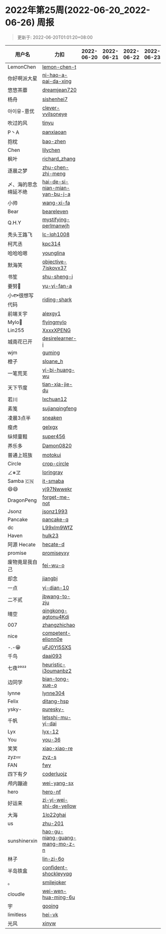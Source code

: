 
# 2022年第25周(2022-06-20_2022-06-26) 周报

> 更新于: 2022-06-20T01:01:20+08:00

| 用户名 | 力扣 |  2022-06-20|2022-06-21|2022-06-22|2022-06-23|2022-06-24|2022-06-25|2022-06-26  | 总计 | 排名 |
| ---- | ---- |    ---- | ---- | ---- | ---- | ---- | ---- | ----   | ---- | ---- |
|LemonChen|[lemon-chen-t](https://leetcode.cn/u/lemon-chen-t/)||||||||0|1|
|你好啊派大星|[ni-hao-a-pai-da-xing](https://leetcode.cn/u/ni-hao-a-pai-da-xing/)||||||||0|1|
|悠悠茶蘼|[dreamjean720](https://leetcode.cn/u/dreamjean720/)||||||||0|1|
|杨舟|[sishenhei7](https://leetcode.cn/u/sishenhei7/)||||||||0|1|
|아이유-意优|[clever-vvilsoneye](https://leetcode.cn/u/clever-vvilsoneye/)||||||||0|1|
|吹过的风|[tinyu](https://leetcode.cn/u/tinyu/)||||||||0|1|
|P丶A|[panxiaoan](https://leetcode.cn/u/panxiaoan/)||||||||0|1|
|抱枕|[bao-zhen](https://leetcode.cn/u/bao-zhen/)||||||||0|1|
|Chen|[lilychen](https://leetcode.cn/u/lilychen/)||||||||0|1|
|枫叶|[richard_zhang](https://leetcode.cn/u/richard_zhang/)||||||||0|1|
|逐晨之梦|[zhu-chen-zhi-meng](https://leetcode.cn/u/zhu-chen-zhi-meng/)||||||||0|1|
|〆、海的思念绵延不绝|[hai-de-si-nian-mian-yan-bu-j-a](https://leetcode.cn/u/hai-de-si-nian-mian-yan-bu-j-a/)||||||||0|1|
|小帅|[wang-xi-fa](https://leetcode.cn/u/wang-xi-fa/)||||||||0|1|
|Bear|[beareleven](https://leetcode.cn/u/beareleven/)||||||||0|1|
|Q.H.Y|[mystifying-perlmanwjh](https://leetcode.cn/u/mystifying-perlmanwjh/)||||||||0|1|
|秃头王路飞|[lc-lqh1008](https://leetcode.cn/u/lc-lqh1008/)||||||||0|1|
|柯芃丞|[kpc314](https://leetcode.cn/u/kpc314/)||||||||0|1|
|哈哈哈嗯|[younglina](https://leetcode.cn/u/younglina/)||||||||0|1|
|默海笑|[objective-7iskovx37](https://leetcode.cn/u/objective-7iskovx37/)||||||||0|1|
|书笙|[shu-sheng-i](https://leetcode.cn/u/shu-sheng-i/)||||||||0|1|
|要努🌰|[yu-yi-fan-a](https://leetcode.cn/u/yu-yi-fan-a/)||||||||0|1|
|小🐟很想写代码|[riding-shark](https://leetcode.cn/u/riding-shark/)||||||||0|1|
|前端关宇|[alexgy1](https://leetcode.com/u/alexgy1/)||||||||0|1|
|Mylo🐘|[flyingmylo](https://leetcode.cn/u/flyingmylo/)||||||||0|1|
|Lin255|[XxxxXPENG](https://leetcode.cn/u/XxxxXPENG/)||||||||0|1|
|城南花已开|[desirelearner-i](https://leetcode.cn/u/desirelearner-i/)||||||||0|1|
|wjm|[guming](https://leetcode.cn/u/guming/)||||||||0|1|
|橙子|[sloane_h](https://leetcode.cn/u/sloane_h/)||||||||0|1|
|一笔荒芜|[yi-bi-huang-wu](https://leetcode.cn/u/yi-bi-huang-wu/)||||||||0|1|
|天下节度|[tian-xia-jie-du](https://leetcode.cn/u/tian-xia-jie-du/)||||||||0|1|
|若川|[lxchuan12](https://leetcode.cn/u/lxchuan12/)||||||||0|1|
|素笺|[sujianqingfeng](https://leetcode.cn/u/sujianqingfeng/)||||||||0|1|
|凌晨3点半|[sneaken](https://leetcode.cn/u/sneaken/)||||||||0|1|
|瘦虎|[gelxgx](https://leetcode.cn/u/gelxgx/)||||||||0|1|
|纵倾童鞋|[super456](https://leetcode.cn/u/super456/)||||||||0|1|
|养乐多|[Damon0820](https://leetcode.com/u/Damon0820/)||||||||0|1|
|普通上班族|[motokui](https://leetcode.cn/u/motokui/)||||||||0|1|
|Circle|[crop-circle](https://leetcode.cn/u/crop-circle/)||||||||0|1|
|∠※ヱ|[loringray](https://leetcode.cn/u/loringray/)||||||||0|1|
|Samba 🇨🇳|[it-smaba](https://leetcode.cn/u/it-smaba/)||||||||0|1|
|😄😄|[vj97Nwwekr](https://leetcode.cn/u/vj97Nwwekr/)||||||||0|1|
|DragonPeng|[forget-me-not](https://leetcode.cn/u/forget-me-not/)||||||||0|1|
|Jsonz|[jsonz1993](https://leetcode.cn/u/jsonz1993/)||||||||0|1|
|Pancake|[pancake-q](https://leetcode.cn/u/pancake-q/)||||||||0|1|
|dc|[L99xlm9WfZ](https://leetcode.cn/u/L99xlm9WfZ/)||||||||0|1|
|Haven|[hulk23](https://leetcode.cn/u/hulk23/)||||||||0|1|
|阿源 Hecate|[hecate-d](https://leetcode.cn/u/hecate-d/)||||||||0|1|
|promise|[promiseyxy](https://leetcode.cn/u/promiseyxy/)||||||||0|1|
|废物竟是我自己|[fei-wu-o](https://leetcode.cn/u/fei-wu-o/)||||||||0|1|
|却念|[jiangbj](https://leetcode.cn/u/jiangbj/)||||||||0|1|
|一点|[yi-dian-10](https://leetcode.cn/u/yi-dian-10/)||||||||0|1|
|二不贰|[jbwang-to-zju](https://leetcode.cn/u/jbwang-to-zju/)||||||||0|1|
|晴空|[qingkong-agtonu4Kdi](https://leetcode.cn/u/qingkong-agtonu4Kdi/)||||||||0|1|
|007|[zhangzhichao](https://leetcode.cn/u/zhangzhichao/)||||||||0|1|
|nice|[competent-elionn0e](https://leetcode.cn/u/competent-elionn0e/)||||||||0|1|
|-.-😁|[uFJ0Yl5SXS](https://leetcode.cn/u/uFJ0Yl5SXS/)||||||||0|1|
|千鸟|[daai093](https://leetcode.cn/u/daai093/)||||||||0|1|
|七夜²⁰²²|[heuristic-i3oumanbz2](https://leetcode.cn/u/heuristic-i3oumanbz2/)||||||||0|1|
|边同学|[bian-tong-xue-o](https://leetcode.cn/u/bian-tong-xue-o/)||||||||0|1|
|lynne|[lynne304](https://leetcode.cn/u/lynne304/)||||||||0|1|
|Felix|[ditang-hsp](https://leetcode.cn/u/ditang-hsp/)||||||||0|1|
|ysky-|[puresky-](https://leetcode.cn/u/puresky-/)||||||||0|1|
|千帆|[letsshi-mu-yi-dai](https://leetcode.cn/u/letsshi-mu-yi-dai/)||||||||0|1|
|Lyx|[lyx-12](https://leetcode.cn/u/lyx-12/)||||||||0|1|
|You|[you-36](https://leetcode.cn/u/you-36/)||||||||0|1|
|笑笑|[xiao-xiao-re](https://leetcode.cn/u/xiao-xiao-re/)||||||||0|1|
|zyz💤|[zyz-s](https://leetcode.cn/u/zyz-s/)||||||||0|1|
|FAN|[fwy](https://leetcode.cn/u/fwy/)||||||||0|1|
|四下有夕|[coderluojz](https://leetcode.cn/u/coderluojz/)||||||||0|1|
|颅内蹦迪|[wei-yang-sx](https://leetcode.cn/u/wei-yang-sx/)||||||||0|1|
|hero|[hero-nf](https://leetcode.cn/u/hero-nf/)||||||||0|1|
|好运来|[zi-yi-wei-shi-de-yellow](https://leetcode.cn/u/zi-yi-wei-shi-de-yellow/)||||||||0|1|
|大海|[1lo22ghai](https://leetcode.cn/u/1lo22ghai/)||||||||0|1|
|us|[zhu-201](https://leetcode.cn/u/zhu-201/)||||||||0|1|
|sunshinerxin|[hao-gu-niang-guang-mang-mo-z-n](https://leetcode.cn/u/hao-gu-niang-guang-mang-mo-z-n/)||||||||0|1|
|林子|[lin-zi-6o](https://leetcode.cn/u/lin-zi-6o/)||||||||0|1|
|半岛铁盒|[confident-shockleyyqg](https://leetcode.cn/u/confident-shockleyyqg/)||||||||0|1|
|。|[smilejoker](https://leetcode.cn/u/smilejoker/)||||||||0|1|
|cloudle|[wei-wen-hua-ming-6u](https://leetcode.cn/u/wei-wen-hua-ming-6u/)||||||||0|1|
|宇|[gooing](https://leetcode.cn/u/gooing/)||||||||0|1|
|limitless|[hei-vk](https://leetcode.cn/u/hei-vk/)||||||||0|1|
|光风|[xinyw](https://leetcode.com/u/xinyw/)||||||||0|1|
    